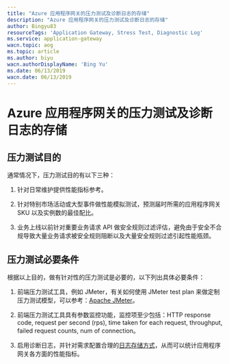 ```yaml
---
title: "Azure 应用程序网关的压力测试及诊断日志的存储"
description: "Azure 应用程序网关的压力测试及诊断日志的存储"
author: Bingyu83
resourceTags: 'Application Gateway, Stress Test, Diagnostic Log'
ms.service: application-gateway
wacn.topic: aog
ms.topic: article
ms.author: biyu
wacn.authorDisplayName: 'Bing Yu'
ms.date: 06/13/2019
wacn.date: 06/13/2019
---
```


# Azure 应用程序网关的压力测试及诊断日志的存储

## 压力测试目的

通常情况下，压力测试目的有以下三种：

1. 针对日常维护提供性能指标参考。

2. 针对特别市场活动或大型事件做性能模拟测试，预测届时所需的应用程序网关 SKU 以及实例数的最佳配比。

3. 业务上线以前针对重要业务请求 API 做安全规则过滤评估，避免由于安全不合规导致大量业务请求被安全规则阻断以及大量安全规则过滤引起性能瓶颈。

## 压力测试必要条件

根据以上目的，做有针对性的压力测试是必要的，以下列出具体必要条件：

1. 前端压力测试工具，例如 JMeter，有关如何使用 JMeter test plan 来做定制压力测试模型，可以参考：[Apache JMeter](http://jmeter.apache.org/usermanual/build-web-test-plan.html)。

2. 前端压力测试工具具有参数监控功能，监控项至少包括：HTTP response code, request per second (rps), time taken for each request, throughput, failed request counts, num of connection。

3. 启用诊断日志，并针对需求配置合理的[日志存储方式](https://docs.azure.cn/zh-cn/articles/azure-operations-guide/application-gateway/aog-application-gateway-diagnostic-log-details-and-compliance-requirements)，从而可以统计应用程序网关各方面的性能指标。

